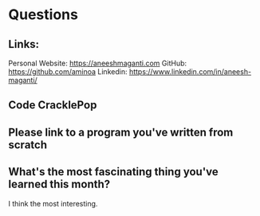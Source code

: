 # Questions

## Links:

Personal Website: https://aneeshmaganti.com
GitHub: https://github.com/aminoa
Linkedin: https://www.linkedin.com/in/aneesh-maganti/

## Code CracklePop



## Please link to a program you've written from scratch

## What's the most fascinating thing you've learned this month?

I think the most interesting. 